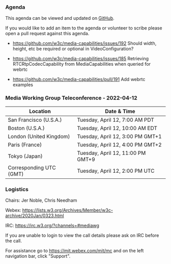### Agenda

This agenda can be viewed and updated on [GitHub](https://github.com/w3c/media-wg/blob/main/meetings/2022-04-12-Media_Working_Group_Teleconference-agenda.md).

If you would like to add an item to the agenda or volunteer to scribe please open a pull request against this agenda.

* https://github.com/w3c/media-capabilities/issues/192 Should width, height, etc be required or optional in VideoConfiguration?

* https://github.com/w3c/media-capabilities/issues/185 Retrieving RTCRtpCodecCapability from MediaCapabilities when queried for webrtc

* https://github.com/w3c/media-capabilities/pull/191 Add webrtc examples

### Media Working Group Teleconference - 2022-04-12

| Location | Date & Time |
| -------- | ----------- |
| San Francisco (U.S.A.) | Tuesday, April 12, 7:00 AM PDT |
| Boston (U.S.A.) | Tuesday, April 12, 10:00 AM EDT |
| London (United Kingdom) | Tuesday, April 12, 3:00 PM GMT+1 |
| Paris (France) | Tuesday, April 12, 4:00 PM GMT+2 |
| Tokyo (Japan) | Tuesday, April 12, 11:00 PM GMT+9 |
| Corresponding UTC (GMT) | Tuesday, April 12, 2:00 PM UTC |

### Logistics

Chairs: Jer Noble, Chris Needham

Webex: https://lists.w3.org/Archives/Member/w3c-archive/2020Jan/0323.html

IRC: https://irc.w3.org/?channels=#mediawg

If you are unable to login to view the call details please ask on IRC before the call.

For assistance go to https://mit.webex.com/mit/mc  and on the left navigation bar, click "Support".
             
